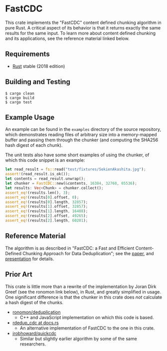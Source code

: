 # FastCDC

This crate implements the "FastCDC" content defined chunking algorithm in pure
Rust. A critical aspect of its behavior is that it returns exactly the same
results for the same input. To learn more about content defined chunking and its
applications, see the reference material linked below.

## Requirements

* [Rust](https://www.rust-lang.org) stable (2018 edition)

## Building and Testing

```shell
$ cargo clean
$ cargo build
$ cargo test
```

## Example Usage

An example can be found in the `examples` directory of the source repository,
which demonstrates reading files of arbitrary size into a memory-mapped buffer
and passing them through the chunker (and computing the SHA256 hash digest of
each chunk).

The unit tests also have some short examples of using the chunker, of which this
code snippet is an example:

```rust
let read_result = fs::read("test/fixtures/SekienAkashita.jpg");
assert!(read_result.is_ok());
let contents = read_result.unwrap();
let chunker = FastCDC::new(&contents, 16384, 32768, 65536);
let results: Vec<Chunk> = chunker.collect();
assert_eq!(results.len(), 3);
assert_eq!(results[0].offset, 0);
assert_eq!(results[0].length, 32857);
assert_eq!(results[1].offset, 32857);
assert_eq!(results[1].length, 16408);
assert_eq!(results[2].offset, 49265);
assert_eq!(results[2].length, 60201);
```

## Reference Material

The algorithm is as described in "FastCDC: a Fast and Efficient Content-Defined
Chunking Approach for Data Deduplication"; see the
[paper](https://www.usenix.org/system/files/conference/atc16/atc16-paper-xia.pdf),
and
[presentation](https://www.usenix.org/sites/default/files/conference/protected-files/atc16_slides_xia.pdf)
for details.

## Prior Art

This crate is little more than a rewrite of the implementation by Joran Dirk
Greef (see the ronomon link below), in Rust, and greatly simplified in usage.
One significant difference is that the chunker in this crate does _not_
calculate a hash digest of the chunks.

* [ronomon/deduplication](https://github.com/ronomon/deduplication)
    + C++ and JavaScript implementation on which this code is based.
* [rdedup_cdc at docs.rs](https://docs.rs/crate/rdedup-cdc/0.1.0/source/src/fastcdc.rs)
    + An alternative implementation of FastCDC to the one in this crate.
* [jrobhoward/quickcdc](https://github.com/jrobhoward/quickcdc)
    + Similar but slightly earlier algorithm by some of the same researchers.

